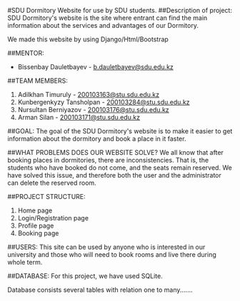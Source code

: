 #SDU Dormitory
Website for use by SDU students.
##Description of project:
SDU Dormitory's website is the site where entrant can find the main information 
about the services and advantages of our Dormitory. 

We made this website by using Django/Html/Bootstrap

##MENTOR:
- Bissenbay Dauletbayev - b.dauletbayev@sdu.edu.kz

##TEAM MEMBERS: 
1) Adilkhan Timuruly - 200103163@stu.sdu.edu.kz
2) Kunbergenkyzy Tansholpan - 200103284@stu.sdu.edu.kz
3) Nursultan Berniyazov - 200103176@stu.sdu.edu.kz
4) Arman Silan - 200103171@stu.sdu.edu.kz

##GOAL:
The goal of the SDU Dormitory's website is to make it easier to get information 
about the dormitory and book a place in it faster.

##WHAT PROBLEMS DOES OUR WEBSITE SOLVE?
We all know that after booking places in dormitories, there are inconsistencies. 
That is, the students who have booked do not come, and the seats remain reserved. 
We have solved this issue, and therefore both the user and the administrator 
can delete the reserved room.

##PROJECT STRUCTURE:
1) Home page
2) Login/Registration page
3) Profile page
4) Booking page

##USERS:
This site can be used by anyone who is interested in our university and those who
will need to book rooms and live there during whole term.

##DATABASE:
For this project, we have used SQLite.

Database consists several tables with relation one to many.......